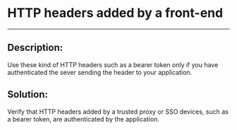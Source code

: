# HTTP headers added by a front-end
-------

## Description:

Use these kind of HTTP headers such as a bearer token only if you have authenticated the sever sending
the header to your application.

## Solution:

Verify that HTTP headers added by a trusted proxy or SSO devices, such as a bearer token, are
authenticated by the application.
